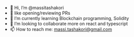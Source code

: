 - 👋 Hi, I’m @massitashakori
- 👀 like opening/reviewing PRs
- 🌱 I’m currently learning Blockchain programming, Solidity
- 💞️ I’m looking to collaborate more on react and typescript
- 📫 How to reach me: massi.tashakori@gmail.com

<!---
massitashakori/massitashakori is a ✨ special ✨ repository because its `README.md` (this file) appears on your GitHub profile.
You can click the Preview link to take a look at your changes.
--->
